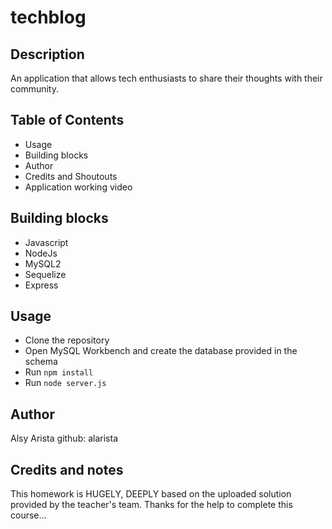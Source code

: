 # techblog

## Description
An application that allows tech enthusiasts to share their thoughts with their community.

## Table of Contents

* Usage
* Building blocks
* Author
* Credits and Shoutouts
* Application working video


## Building blocks 
* Javascript
* NodeJs
* MySQL2
* Sequelize 
* Express 

## Usage 
* Clone the repository
* Open MySQL Workbench and create the database provided in the schema
* Run `npm install`
* Run `node server.js`

## Author
Alsy Arista
github: alarista

## Credits and notes
This homework is HUGELY, DEEPLY based on the uploaded solution provided by the teacher's team. Thanks for the help to complete this course... 
